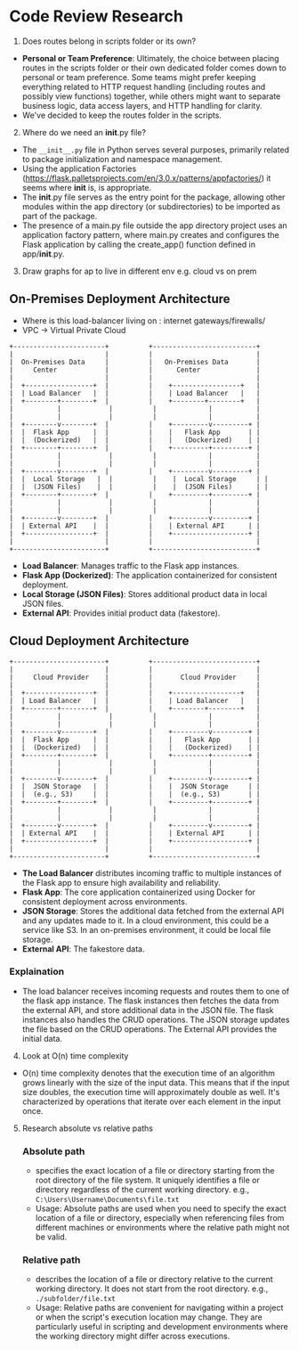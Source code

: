 # Code Review Research
1. Does routes belong in scripts folder or its own?
- **Personal or Team Preference**: Ultimately, the choice between placing routes in the scripts folder or their own dedicated folder comes down to personal or team preference. Some teams might prefer keeping everything related to HTTP request handling (including routes and possibly view functions) together, while others might want to separate business logic, data access layers, and HTTP handling for clarity.
- We've decided to keep the routes folder in the scripts.


2. Where do we need an __init__.py file?
- The ```__init__.py``` file in Python serves several purposes, primarily related to package initialization and namespace management.
- Using the application Factories (https://flask.palletsprojects.com/en/3.0.x/patterns/appfactories/) it seems where __init__ is, is appropriate.
- The __init__.py file serves as the entry point for the package, allowing other modules within the app directory (or subdirectories) to be imported as part of the package.
- The presence of a main.py file outside the app directory project uses an application factory pattern, where main.py creates and configures the Flask application by calling the create_app() function defined in app/__init__.py.


3. Draw graphs for ap to live in different env e.g. cloud vs on prem


## On-Premises Deployment Architecture
- Where is this load-balancer living on : internet gateways/firewalls/
- VPC -> Virtual Private Cloud

```plaintext
+-----------------------+          +--------------------------+
|                       |          |                          |
|  On-Premises Data     |          |   On-Premises Data       |
|     Center            |          |      Center              |
|                       |          |                          |
|  +-----------------+  |          |    +-----------------+   |
|  | Load Balancer   |  |          |    | Load Balancer   |   |
|  +--------+--------+  |          |    +--------+--------+   |
|           |            |          |             |           |
|           |            |          |             |           |
|  +--------v--------+  |          |    +---------v---------+ |
|  |  Flask App      |  |          |    |   Flask App       | |
|  |  (Dockerized)   |  |          |    |   (Dockerized)    | |
|  +--------+--------+  |          |    +---------+---------+ |
|           |            |          |             |           |
|           |            |          |             |           |
|  +--------v--------+  |          |    +---------v---------+ |
|  |  Local Storage   |  |          |    |  Local Storage     | |
|  |  (JSON Files)    |  |          |    |  (JSON Files)      | |
|  +--------+--------+  |          |    +---------+---------+ |
|           |            |          |             |           |
|           |            |          |             |           |
|  +--------v--------+  |          |    +---------v---------+ |
|  | External API    |  |          |    | External API      | |
|  +-----------------+  |          |    +-------------------+ |
|                       |          |                          |
+-----------------------+          +--------------------------+
```
- **Load Balancer**: Manages traffic to the Flask app instances.
- **Flask App (Dockerized)**: The application containerized for consistent deployment.
- **Local Storage (JSON Files)**: Stores additional product data in local JSON files.
- **External API**: Provides initial product data (fakestore).

## Cloud Deployment Architecture

```plaintext
+-----------------------+          +--------------------------+
|                       |          |                          |
|     Cloud Provider    |          |       Cloud Provider     |
|                       |          |                          |
|  +-----------------+  |          |    +-----------------+   |
|  | Load Balancer   |  |          |    | Load Balancer   |   |
|  +--------+--------+  |          |    +--------+--------+   |
|           |            |          |             |           |
|           |            |          |             |           |
|  +--------v--------+  |          |    +---------v---------+ |
|  |  Flask App      |  |          |    |   Flask App       | |
|  |  (Dockerized)   |  |          |    |   (Dockerized)    | |
|  +--------+--------+  |          |    +---------+---------+ |
|           |            |          |             |           |
|           |            |          |             |           |
|  +--------v--------+  |          |    +---------v---------+ |
|  |  JSON Storage   |  |          |    |  JSON Storage     | |
|  |  (e.g., S3)     |  |          |    |  (e.g., S3)       | |
|  +--------+--------+  |          |    +---------+---------+ |
|           |            |          |             |           |
|           |            |          |             |           |
|  +--------v--------+  |          |    +---------v---------+ |
|  | External API    |  |          |    | External API      | |
|  +-----------------+  |          |    +-------------------+ |
|                       |          |                          |
+-----------------------+          +--------------------------+
```
- **The Load Balancer** distributes incoming traffic to multiple instances of the Flask app to ensure high availability and reliability.
- **Flask App**: The core application containerized using Docker for consistent deployment across environments.
- **JSON Storage**: Stores the additional data fetched from the external API and any updates made to it. In a cloud environment, this could be a service like S3. In an on-premises environment, it could be local file storage.
- **External API**: The fakestore data.

### Explaination
- The load balancer receives incoming requests and routes them to one of the flask app instance. The flask instances then fetches the data from the external API, and store additional data in the JSON file. The flask instances also handles the CRUD operations. The JSON storage updates the file based on the CRUD operations. The External API provides the initial data.


4. Look at O(n) time complexity
- O(n) time complexity denotes that the execution time of an algorithm grows linearly with the size of the input data. This means that if the input size doubles, the execution time will approximately double as well. It's characterized by operations that iterate over each element in the input once.


5. Research absolute vs relative paths
    ###   **Absolute path** 
    - specifies the exact location of a file or directory starting from the root directory of the file system. It uniquely identifies a file or directory regardless of the current working directory. e.g., ```C:\Users\Username\Documents\file.txt```
    - Usage: Absolute paths are used when you need to specify the exact location of a file or directory, especially when referencing files from different machines or environments where the relative path might not be valid.

    ### **Relative path**
    - describes the location of a file or directory relative to the current working directory. It does not start from the root directory. e.g., 
    ```./subfolder/file.txt```
    - Usage: Relative paths are convenient for navigating within a project or when the script's execution location may change. They are particularly useful in scripting and development environments where the working directory might differ across executions.
